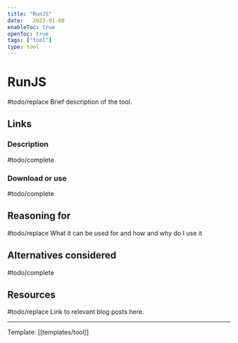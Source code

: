 ```yaml
---
title: "RunJS"
date:   2023-01-08
enableToc: true
openToc: true
tags: ["tool"]
type: tool
---
```

# RunJS
#todo/replace  Brief description of the tool.

## Links
### Description
#todo/complete
### Download or use
#todo/complete
## Reasoning for
#todo/replace What it can be used for and how and why do I use it
## Alternatives considered
#todo/complete
## Resources
#todo/replace Link to relevant blog posts here.

---
Template: [[templates/tool]]